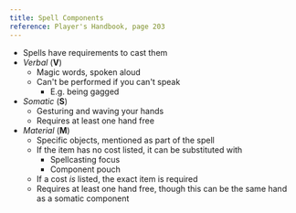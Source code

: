 ```yaml
---
title: Spell Components
reference: Player's Handbook, page 203
---
```


- Spells have requirements to cast them
- _Verbal_ (**V**)
  - Magic words, spoken aloud
  - Can't be performed if you can't speak
    - E.g. being gagged
- _Somatic_ (**S**)
  - Gesturing and waving your hands
  - Requires at least one hand free
- _Material_ (**M**)
  - Specific objects, mentioned as part of the spell
  - If the item has no cost listed, it can be substituted with
    - Spellcasting focus
    - Component pouch
  - If a cost _is_ listed, the exact item is required
  - Requires at least one hand free, though this can be the same hand as a somatic component
